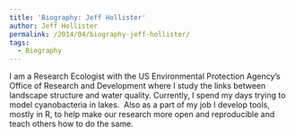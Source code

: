 ```yaml
---
title: 'Biography: Jeff Hollister'
author: Jeff Hollister
permalink: /2014/04/biography-jeff-hollister/
tags:
  - Biography
---
```

I am a Research Ecologist with the US Environmental Protection Agency&#8217;s Office of Research and Development where I study the links between landscape structure and water quality. Currently, I spend my days trying to model cyanobacteria in lakes.  Also as a part of my job I develop tools, mostly in R, to help make our research more open and reproducible and teach others how to do the same.
